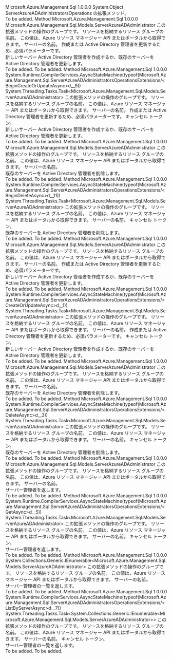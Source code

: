 <Type Name="ServerAzureADAdministratorsOperationsExtensions" FullName="Microsoft.Azure.Management.Sql.ServerAzureADAdministratorsOperationsExtensions">
  <TypeSignature Language="C#" Value="public static class ServerAzureADAdministratorsOperationsExtensions" />
  <TypeSignature Language="ILAsm" Value=".class public auto ansi abstract sealed beforefieldinit ServerAzureADAdministratorsOperationsExtensions extends System.Object" />
  <TypeSignature Language="DocId" Value="T:Microsoft.Azure.Management.Sql.ServerAzureADAdministratorsOperationsExtensions" />
  <TypeSignature Language="VB.NET" Value="Public Module ServerAzureADAdministratorsOperationsExtensions" />
  <TypeSignature Language="F#" Value="type ServerAzureADAdministratorsOperationsExtensions = class" />
  <AssemblyInfo>
    <AssemblyName>Microsoft.Azure.Management.Sql</AssemblyName>
    <AssemblyVersion>1.0.0.0</AssemblyVersion>
  </AssemblyInfo>
  <Base>
    <BaseTypeName>System.Object</BaseTypeName>
  </Base>
  <Interfaces />
  <Docs>
    <summary>
            ServerAzureADAdministratorsOperations の拡張メソッド。
            </summary>
    <remarks>To be added.</remarks>
  </Docs>
  <Members>
    <Member MemberName="BeginCreateOrUpdate">
      <MemberSignature Language="C#" Value="public static Microsoft.Azure.Management.Sql.Models.ServerAzureADAdministrator BeginCreateOrUpdate (this Microsoft.Azure.Management.Sql.IServerAzureADAdministratorsOperations operations, string resourceGroupName, string serverName, Microsoft.Azure.Management.Sql.Models.ServerAzureADAdministrator properties);" />
      <MemberSignature Language="ILAsm" Value=".method public static hidebysig class Microsoft.Azure.Management.Sql.Models.ServerAzureADAdministrator BeginCreateOrUpdate(class Microsoft.Azure.Management.Sql.IServerAzureADAdministratorsOperations operations, string resourceGroupName, string serverName, class Microsoft.Azure.Management.Sql.Models.ServerAzureADAdministrator properties) cil managed" />
      <MemberSignature Language="DocId" Value="M:Microsoft.Azure.Management.Sql.ServerAzureADAdministratorsOperationsExtensions.BeginCreateOrUpdate(Microsoft.Azure.Management.Sql.IServerAzureADAdministratorsOperations,System.String,System.String,Microsoft.Azure.Management.Sql.Models.ServerAzureADAdministrator)" />
      <MemberSignature Language="VB.NET" Value="&lt;Extension()&gt;&#xA;Public Function BeginCreateOrUpdate (operations As IServerAzureADAdministratorsOperations, resourceGroupName As String, serverName As String, properties As ServerAzureADAdministrator) As ServerAzureADAdministrator" />
      <MemberSignature Language="F#" Value="static member BeginCreateOrUpdate : Microsoft.Azure.Management.Sql.IServerAzureADAdministratorsOperations * string * string * Microsoft.Azure.Management.Sql.Models.ServerAzureADAdministrator -&gt; Microsoft.Azure.Management.Sql.Models.ServerAzureADAdministrator" Usage="Microsoft.Azure.Management.Sql.ServerAzureADAdministratorsOperationsExtensions.BeginCreateOrUpdate (operations, resourceGroupName, serverName, properties)" />
      <MemberType>Method</MemberType>
      <AssemblyInfo>
        <AssemblyName>Microsoft.Azure.Management.Sql</AssemblyName>
        <AssemblyVersion>1.0.0.0</AssemblyVersion>
      </AssemblyInfo>
      <ReturnValue>
        <ReturnType>Microsoft.Azure.Management.Sql.Models.ServerAzureADAdministrator</ReturnType>
      </ReturnValue>
      <Parameters>
        <Parameter Name="operations" Type="Microsoft.Azure.Management.Sql.IServerAzureADAdministratorsOperations" RefType="this" />
        <Parameter Name="resourceGroupName" Type="System.String" />
        <Parameter Name="serverName" Type="System.String" />
        <Parameter Name="properties" Type="Microsoft.Azure.Management.Sql.Models.ServerAzureADAdministrator" />
      </Parameters>
      <Docs>
        <param name="operations">
            この拡張メソッドの操作のグループです。
            </param>
        <param name="resourceGroupName">
            リソースを格納するリソース グループの名前。 この値は、Azure リソース マネージャー API またはポータルから取得できます。
            </param>
        <param name="serverName">
            サーバーの名前。
            </param>
        <param name="properties">
            作成または Active Directory 管理者を更新するため、必須パラメーターです。
            </param>
        <summary>
            新しいサーバー Active Directory 管理者を作成するか、既存のサーバーを Active Directory 管理者を更新します。
            </summary>
        <returns>To be added.</returns>
        <remarks>To be added.</remarks>
      </Docs>
    </Member>
    <Member MemberName="BeginCreateOrUpdateAsync">
      <MemberSignature Language="C#" Value="public static System.Threading.Tasks.Task&lt;Microsoft.Azure.Management.Sql.Models.ServerAzureADAdministrator&gt; BeginCreateOrUpdateAsync (this Microsoft.Azure.Management.Sql.IServerAzureADAdministratorsOperations operations, string resourceGroupName, string serverName, Microsoft.Azure.Management.Sql.Models.ServerAzureADAdministrator properties, System.Threading.CancellationToken cancellationToken = null);" />
      <MemberSignature Language="ILAsm" Value=".method public static hidebysig class System.Threading.Tasks.Task`1&lt;class Microsoft.Azure.Management.Sql.Models.ServerAzureADAdministrator&gt; BeginCreateOrUpdateAsync(class Microsoft.Azure.Management.Sql.IServerAzureADAdministratorsOperations operations, string resourceGroupName, string serverName, class Microsoft.Azure.Management.Sql.Models.ServerAzureADAdministrator properties, valuetype System.Threading.CancellationToken cancellationToken) cil managed" />
      <MemberSignature Language="DocId" Value="M:Microsoft.Azure.Management.Sql.ServerAzureADAdministratorsOperationsExtensions.BeginCreateOrUpdateAsync(Microsoft.Azure.Management.Sql.IServerAzureADAdministratorsOperations,System.String,System.String,Microsoft.Azure.Management.Sql.Models.ServerAzureADAdministrator,System.Threading.CancellationToken)" />
      <MemberSignature Language="F#" Value="static member BeginCreateOrUpdateAsync : Microsoft.Azure.Management.Sql.IServerAzureADAdministratorsOperations * string * string * Microsoft.Azure.Management.Sql.Models.ServerAzureADAdministrator * System.Threading.CancellationToken -&gt; System.Threading.Tasks.Task&lt;Microsoft.Azure.Management.Sql.Models.ServerAzureADAdministrator&gt;" Usage="Microsoft.Azure.Management.Sql.ServerAzureADAdministratorsOperationsExtensions.BeginCreateOrUpdateAsync (operations, resourceGroupName, serverName, properties, cancellationToken)" />
      <MemberType>Method</MemberType>
      <AssemblyInfo>
        <AssemblyName>Microsoft.Azure.Management.Sql</AssemblyName>
        <AssemblyVersion>1.0.0.0</AssemblyVersion>
      </AssemblyInfo>
      <Attributes>
        <Attribute>
          <AttributeName>System.Runtime.CompilerServices.AsyncStateMachine(typeof(Microsoft.Azure.Management.Sql.ServerAzureADAdministratorsOperationsExtensions/&lt;BeginCreateOrUpdateAsync&gt;d__9))</AttributeName>
        </Attribute>
      </Attributes>
      <ReturnValue>
        <ReturnType>System.Threading.Tasks.Task&lt;Microsoft.Azure.Management.Sql.Models.ServerAzureADAdministrator&gt;</ReturnType>
      </ReturnValue>
      <Parameters>
        <Parameter Name="operations" Type="Microsoft.Azure.Management.Sql.IServerAzureADAdministratorsOperations" RefType="this" />
        <Parameter Name="resourceGroupName" Type="System.String" />
        <Parameter Name="serverName" Type="System.String" />
        <Parameter Name="properties" Type="Microsoft.Azure.Management.Sql.Models.ServerAzureADAdministrator" />
        <Parameter Name="cancellationToken" Type="System.Threading.CancellationToken" />
      </Parameters>
      <Docs>
        <param name="operations">
            この拡張メソッドの操作のグループです。
            </param>
        <param name="resourceGroupName">
            リソースを格納するリソース グループの名前。 この値は、Azure リソース マネージャー API またはポータルから取得できます。
            </param>
        <param name="serverName">
            サーバーの名前。
            </param>
        <param name="properties">
            作成または Active Directory 管理者を更新するため、必須パラメーターです。
            </param>
        <param name="cancellationToken">
            キャンセル トークン。
            </param>
        <summary>
            新しいサーバー Active Directory 管理者を作成するか、既存のサーバーを Active Directory 管理者を更新します。
            </summary>
        <returns>To be added.</returns>
        <remarks>To be added.</remarks>
      </Docs>
    </Member>
    <Member MemberName="BeginDelete">
      <MemberSignature Language="C#" Value="public static Microsoft.Azure.Management.Sql.Models.ServerAzureADAdministrator BeginDelete (this Microsoft.Azure.Management.Sql.IServerAzureADAdministratorsOperations operations, string resourceGroupName, string serverName);" />
      <MemberSignature Language="ILAsm" Value=".method public static hidebysig class Microsoft.Azure.Management.Sql.Models.ServerAzureADAdministrator BeginDelete(class Microsoft.Azure.Management.Sql.IServerAzureADAdministratorsOperations operations, string resourceGroupName, string serverName) cil managed" />
      <MemberSignature Language="DocId" Value="M:Microsoft.Azure.Management.Sql.ServerAzureADAdministratorsOperationsExtensions.BeginDelete(Microsoft.Azure.Management.Sql.IServerAzureADAdministratorsOperations,System.String,System.String)" />
      <MemberSignature Language="VB.NET" Value="&lt;Extension()&gt;&#xA;Public Function BeginDelete (operations As IServerAzureADAdministratorsOperations, resourceGroupName As String, serverName As String) As ServerAzureADAdministrator" />
      <MemberSignature Language="F#" Value="static member BeginDelete : Microsoft.Azure.Management.Sql.IServerAzureADAdministratorsOperations * string * string -&gt; Microsoft.Azure.Management.Sql.Models.ServerAzureADAdministrator" Usage="Microsoft.Azure.Management.Sql.ServerAzureADAdministratorsOperationsExtensions.BeginDelete (operations, resourceGroupName, serverName)" />
      <MemberType>Method</MemberType>
      <AssemblyInfo>
        <AssemblyName>Microsoft.Azure.Management.Sql</AssemblyName>
        <AssemblyVersion>1.0.0.0</AssemblyVersion>
      </AssemblyInfo>
      <ReturnValue>
        <ReturnType>Microsoft.Azure.Management.Sql.Models.ServerAzureADAdministrator</ReturnType>
      </ReturnValue>
      <Parameters>
        <Parameter Name="operations" Type="Microsoft.Azure.Management.Sql.IServerAzureADAdministratorsOperations" RefType="this" />
        <Parameter Name="resourceGroupName" Type="System.String" />
        <Parameter Name="serverName" Type="System.String" />
      </Parameters>
      <Docs>
        <param name="operations">
            この拡張メソッドの操作のグループです。
            </param>
        <param name="resourceGroupName">
            リソースを格納するリソース グループの名前。 この値は、Azure リソース マネージャー API またはポータルから取得できます。
            </param>
        <param name="serverName">
            サーバーの名前。
            </param>
        <summary>
            既存のサーバーを Active Directory 管理者を削除します。
            </summary>
        <returns>To be added.</returns>
        <remarks>To be added.</remarks>
      </Docs>
    </Member>
    <Member MemberName="BeginDeleteAsync">
      <MemberSignature Language="C#" Value="public static System.Threading.Tasks.Task&lt;Microsoft.Azure.Management.Sql.Models.ServerAzureADAdministrator&gt; BeginDeleteAsync (this Microsoft.Azure.Management.Sql.IServerAzureADAdministratorsOperations operations, string resourceGroupName, string serverName, System.Threading.CancellationToken cancellationToken = null);" />
      <MemberSignature Language="ILAsm" Value=".method public static hidebysig class System.Threading.Tasks.Task`1&lt;class Microsoft.Azure.Management.Sql.Models.ServerAzureADAdministrator&gt; BeginDeleteAsync(class Microsoft.Azure.Management.Sql.IServerAzureADAdministratorsOperations operations, string resourceGroupName, string serverName, valuetype System.Threading.CancellationToken cancellationToken) cil managed" />
      <MemberSignature Language="DocId" Value="M:Microsoft.Azure.Management.Sql.ServerAzureADAdministratorsOperationsExtensions.BeginDeleteAsync(Microsoft.Azure.Management.Sql.IServerAzureADAdministratorsOperations,System.String,System.String,System.Threading.CancellationToken)" />
      <MemberSignature Language="F#" Value="static member BeginDeleteAsync : Microsoft.Azure.Management.Sql.IServerAzureADAdministratorsOperations * string * string * System.Threading.CancellationToken -&gt; System.Threading.Tasks.Task&lt;Microsoft.Azure.Management.Sql.Models.ServerAzureADAdministrator&gt;" Usage="Microsoft.Azure.Management.Sql.ServerAzureADAdministratorsOperationsExtensions.BeginDeleteAsync (operations, resourceGroupName, serverName, cancellationToken)" />
      <MemberType>Method</MemberType>
      <AssemblyInfo>
        <AssemblyName>Microsoft.Azure.Management.Sql</AssemblyName>
        <AssemblyVersion>1.0.0.0</AssemblyVersion>
      </AssemblyInfo>
      <Attributes>
        <Attribute>
          <AttributeName>System.Runtime.CompilerServices.AsyncStateMachine(typeof(Microsoft.Azure.Management.Sql.ServerAzureADAdministratorsOperationsExtensions/&lt;BeginDeleteAsync&gt;d__11))</AttributeName>
        </Attribute>
      </Attributes>
      <ReturnValue>
        <ReturnType>System.Threading.Tasks.Task&lt;Microsoft.Azure.Management.Sql.Models.ServerAzureADAdministrator&gt;</ReturnType>
      </ReturnValue>
      <Parameters>
        <Parameter Name="operations" Type="Microsoft.Azure.Management.Sql.IServerAzureADAdministratorsOperations" RefType="this" />
        <Parameter Name="resourceGroupName" Type="System.String" />
        <Parameter Name="serverName" Type="System.String" />
        <Parameter Name="cancellationToken" Type="System.Threading.CancellationToken" />
      </Parameters>
      <Docs>
        <param name="operations">
            この拡張メソッドの操作のグループです。
            </param>
        <param name="resourceGroupName">
            リソースを格納するリソース グループの名前。 この値は、Azure リソース マネージャー API またはポータルから取得できます。
            </param>
        <param name="serverName">
            サーバーの名前。
            </param>
        <param name="cancellationToken">
            キャンセル トークン。
            </param>
        <summary>
            既存のサーバーを Active Directory 管理者を削除します。
            </summary>
        <returns>To be added.</returns>
        <remarks>To be added.</remarks>
      </Docs>
    </Member>
    <Member MemberName="CreateOrUpdate">
      <MemberSignature Language="C#" Value="public static Microsoft.Azure.Management.Sql.Models.ServerAzureADAdministrator CreateOrUpdate (this Microsoft.Azure.Management.Sql.IServerAzureADAdministratorsOperations operations, string resourceGroupName, string serverName, Microsoft.Azure.Management.Sql.Models.ServerAzureADAdministrator properties);" />
      <MemberSignature Language="ILAsm" Value=".method public static hidebysig class Microsoft.Azure.Management.Sql.Models.ServerAzureADAdministrator CreateOrUpdate(class Microsoft.Azure.Management.Sql.IServerAzureADAdministratorsOperations operations, string resourceGroupName, string serverName, class Microsoft.Azure.Management.Sql.Models.ServerAzureADAdministrator properties) cil managed" />
      <MemberSignature Language="DocId" Value="M:Microsoft.Azure.Management.Sql.ServerAzureADAdministratorsOperationsExtensions.CreateOrUpdate(Microsoft.Azure.Management.Sql.IServerAzureADAdministratorsOperations,System.String,System.String,Microsoft.Azure.Management.Sql.Models.ServerAzureADAdministrator)" />
      <MemberSignature Language="VB.NET" Value="&lt;Extension()&gt;&#xA;Public Function CreateOrUpdate (operations As IServerAzureADAdministratorsOperations, resourceGroupName As String, serverName As String, properties As ServerAzureADAdministrator) As ServerAzureADAdministrator" />
      <MemberSignature Language="F#" Value="static member CreateOrUpdate : Microsoft.Azure.Management.Sql.IServerAzureADAdministratorsOperations * string * string * Microsoft.Azure.Management.Sql.Models.ServerAzureADAdministrator -&gt; Microsoft.Azure.Management.Sql.Models.ServerAzureADAdministrator" Usage="Microsoft.Azure.Management.Sql.ServerAzureADAdministratorsOperationsExtensions.CreateOrUpdate (operations, resourceGroupName, serverName, properties)" />
      <MemberType>Method</MemberType>
      <AssemblyInfo>
        <AssemblyName>Microsoft.Azure.Management.Sql</AssemblyName>
        <AssemblyVersion>1.0.0.0</AssemblyVersion>
      </AssemblyInfo>
      <ReturnValue>
        <ReturnType>Microsoft.Azure.Management.Sql.Models.ServerAzureADAdministrator</ReturnType>
      </ReturnValue>
      <Parameters>
        <Parameter Name="operations" Type="Microsoft.Azure.Management.Sql.IServerAzureADAdministratorsOperations" RefType="this" />
        <Parameter Name="resourceGroupName" Type="System.String" />
        <Parameter Name="serverName" Type="System.String" />
        <Parameter Name="properties" Type="Microsoft.Azure.Management.Sql.Models.ServerAzureADAdministrator" />
      </Parameters>
      <Docs>
        <param name="operations">
            この拡張メソッドの操作のグループです。
            </param>
        <param name="resourceGroupName">
            リソースを格納するリソース グループの名前。 この値は、Azure リソース マネージャー API またはポータルから取得できます。
            </param>
        <param name="serverName">
            サーバーの名前。
            </param>
        <param name="properties">
            作成または Active Directory 管理者を更新するため、必須パラメーターです。
            </param>
        <summary>
            新しいサーバー Active Directory 管理者を作成するか、既存のサーバーを Active Directory 管理者を更新します。
            </summary>
        <returns>To be added.</returns>
        <remarks>To be added.</remarks>
      </Docs>
    </Member>
    <Member MemberName="CreateOrUpdateAsync">
      <MemberSignature Language="C#" Value="public static System.Threading.Tasks.Task&lt;Microsoft.Azure.Management.Sql.Models.ServerAzureADAdministrator&gt; CreateOrUpdateAsync (this Microsoft.Azure.Management.Sql.IServerAzureADAdministratorsOperations operations, string resourceGroupName, string serverName, Microsoft.Azure.Management.Sql.Models.ServerAzureADAdministrator properties, System.Threading.CancellationToken cancellationToken = null);" />
      <MemberSignature Language="ILAsm" Value=".method public static hidebysig class System.Threading.Tasks.Task`1&lt;class Microsoft.Azure.Management.Sql.Models.ServerAzureADAdministrator&gt; CreateOrUpdateAsync(class Microsoft.Azure.Management.Sql.IServerAzureADAdministratorsOperations operations, string resourceGroupName, string serverName, class Microsoft.Azure.Management.Sql.Models.ServerAzureADAdministrator properties, valuetype System.Threading.CancellationToken cancellationToken) cil managed" />
      <MemberSignature Language="DocId" Value="M:Microsoft.Azure.Management.Sql.ServerAzureADAdministratorsOperationsExtensions.CreateOrUpdateAsync(Microsoft.Azure.Management.Sql.IServerAzureADAdministratorsOperations,System.String,System.String,Microsoft.Azure.Management.Sql.Models.ServerAzureADAdministrator,System.Threading.CancellationToken)" />
      <MemberSignature Language="F#" Value="static member CreateOrUpdateAsync : Microsoft.Azure.Management.Sql.IServerAzureADAdministratorsOperations * string * string * Microsoft.Azure.Management.Sql.Models.ServerAzureADAdministrator * System.Threading.CancellationToken -&gt; System.Threading.Tasks.Task&lt;Microsoft.Azure.Management.Sql.Models.ServerAzureADAdministrator&gt;" Usage="Microsoft.Azure.Management.Sql.ServerAzureADAdministratorsOperationsExtensions.CreateOrUpdateAsync (operations, resourceGroupName, serverName, properties, cancellationToken)" />
      <MemberType>Method</MemberType>
      <AssemblyInfo>
        <AssemblyName>Microsoft.Azure.Management.Sql</AssemblyName>
        <AssemblyVersion>1.0.0.0</AssemblyVersion>
      </AssemblyInfo>
      <Attributes>
        <Attribute>
          <AttributeName>System.Runtime.CompilerServices.AsyncStateMachine(typeof(Microsoft.Azure.Management.Sql.ServerAzureADAdministratorsOperationsExtensions/&lt;CreateOrUpdateAsync&gt;d__1))</AttributeName>
        </Attribute>
      </Attributes>
      <ReturnValue>
        <ReturnType>System.Threading.Tasks.Task&lt;Microsoft.Azure.Management.Sql.Models.ServerAzureADAdministrator&gt;</ReturnType>
      </ReturnValue>
      <Parameters>
        <Parameter Name="operations" Type="Microsoft.Azure.Management.Sql.IServerAzureADAdministratorsOperations" RefType="this" />
        <Parameter Name="resourceGroupName" Type="System.String" />
        <Parameter Name="serverName" Type="System.String" />
        <Parameter Name="properties" Type="Microsoft.Azure.Management.Sql.Models.ServerAzureADAdministrator" />
        <Parameter Name="cancellationToken" Type="System.Threading.CancellationToken" />
      </Parameters>
      <Docs>
        <param name="operations">
            この拡張メソッドの操作のグループです。
            </param>
        <param name="resourceGroupName">
            リソースを格納するリソース グループの名前。 この値は、Azure リソース マネージャー API またはポータルから取得できます。
            </param>
        <param name="serverName">
            サーバーの名前。
            </param>
        <param name="properties">
            作成または Active Directory 管理者を更新するため、必須パラメーターです。
            </param>
        <param name="cancellationToken">
            キャンセル トークン。
            </param>
        <summary>
            新しいサーバー Active Directory 管理者を作成するか、既存のサーバーを Active Directory 管理者を更新します。
            </summary>
        <returns>To be added.</returns>
        <remarks>To be added.</remarks>
      </Docs>
    </Member>
    <Member MemberName="Delete">
      <MemberSignature Language="C#" Value="public static Microsoft.Azure.Management.Sql.Models.ServerAzureADAdministrator Delete (this Microsoft.Azure.Management.Sql.IServerAzureADAdministratorsOperations operations, string resourceGroupName, string serverName);" />
      <MemberSignature Language="ILAsm" Value=".method public static hidebysig class Microsoft.Azure.Management.Sql.Models.ServerAzureADAdministrator Delete(class Microsoft.Azure.Management.Sql.IServerAzureADAdministratorsOperations operations, string resourceGroupName, string serverName) cil managed" />
      <MemberSignature Language="DocId" Value="M:Microsoft.Azure.Management.Sql.ServerAzureADAdministratorsOperationsExtensions.Delete(Microsoft.Azure.Management.Sql.IServerAzureADAdministratorsOperations,System.String,System.String)" />
      <MemberSignature Language="VB.NET" Value="&lt;Extension()&gt;&#xA;Public Function Delete (operations As IServerAzureADAdministratorsOperations, resourceGroupName As String, serverName As String) As ServerAzureADAdministrator" />
      <MemberSignature Language="F#" Value="static member Delete : Microsoft.Azure.Management.Sql.IServerAzureADAdministratorsOperations * string * string -&gt; Microsoft.Azure.Management.Sql.Models.ServerAzureADAdministrator" Usage="Microsoft.Azure.Management.Sql.ServerAzureADAdministratorsOperationsExtensions.Delete (operations, resourceGroupName, serverName)" />
      <MemberType>Method</MemberType>
      <AssemblyInfo>
        <AssemblyName>Microsoft.Azure.Management.Sql</AssemblyName>
        <AssemblyVersion>1.0.0.0</AssemblyVersion>
      </AssemblyInfo>
      <ReturnValue>
        <ReturnType>Microsoft.Azure.Management.Sql.Models.ServerAzureADAdministrator</ReturnType>
      </ReturnValue>
      <Parameters>
        <Parameter Name="operations" Type="Microsoft.Azure.Management.Sql.IServerAzureADAdministratorsOperations" RefType="this" />
        <Parameter Name="resourceGroupName" Type="System.String" />
        <Parameter Name="serverName" Type="System.String" />
      </Parameters>
      <Docs>
        <param name="operations">
            この拡張メソッドの操作のグループです。
            </param>
        <param name="resourceGroupName">
            リソースを格納するリソース グループの名前。 この値は、Azure リソース マネージャー API またはポータルから取得できます。
            </param>
        <param name="serverName">
            サーバーの名前。
            </param>
        <summary>
            既存のサーバーを Active Directory 管理者を削除します。
            </summary>
        <returns>To be added.</returns>
        <remarks>To be added.</remarks>
      </Docs>
    </Member>
    <Member MemberName="DeleteAsync">
      <MemberSignature Language="C#" Value="public static System.Threading.Tasks.Task&lt;Microsoft.Azure.Management.Sql.Models.ServerAzureADAdministrator&gt; DeleteAsync (this Microsoft.Azure.Management.Sql.IServerAzureADAdministratorsOperations operations, string resourceGroupName, string serverName, System.Threading.CancellationToken cancellationToken = null);" />
      <MemberSignature Language="ILAsm" Value=".method public static hidebysig class System.Threading.Tasks.Task`1&lt;class Microsoft.Azure.Management.Sql.Models.ServerAzureADAdministrator&gt; DeleteAsync(class Microsoft.Azure.Management.Sql.IServerAzureADAdministratorsOperations operations, string resourceGroupName, string serverName, valuetype System.Threading.CancellationToken cancellationToken) cil managed" />
      <MemberSignature Language="DocId" Value="M:Microsoft.Azure.Management.Sql.ServerAzureADAdministratorsOperationsExtensions.DeleteAsync(Microsoft.Azure.Management.Sql.IServerAzureADAdministratorsOperations,System.String,System.String,System.Threading.CancellationToken)" />
      <MemberSignature Language="F#" Value="static member DeleteAsync : Microsoft.Azure.Management.Sql.IServerAzureADAdministratorsOperations * string * string * System.Threading.CancellationToken -&gt; System.Threading.Tasks.Task&lt;Microsoft.Azure.Management.Sql.Models.ServerAzureADAdministrator&gt;" Usage="Microsoft.Azure.Management.Sql.ServerAzureADAdministratorsOperationsExtensions.DeleteAsync (operations, resourceGroupName, serverName, cancellationToken)" />
      <MemberType>Method</MemberType>
      <AssemblyInfo>
        <AssemblyName>Microsoft.Azure.Management.Sql</AssemblyName>
        <AssemblyVersion>1.0.0.0</AssemblyVersion>
      </AssemblyInfo>
      <Attributes>
        <Attribute>
          <AttributeName>System.Runtime.CompilerServices.AsyncStateMachine(typeof(Microsoft.Azure.Management.Sql.ServerAzureADAdministratorsOperationsExtensions/&lt;DeleteAsync&gt;d__3))</AttributeName>
        </Attribute>
      </Attributes>
      <ReturnValue>
        <ReturnType>System.Threading.Tasks.Task&lt;Microsoft.Azure.Management.Sql.Models.ServerAzureADAdministrator&gt;</ReturnType>
      </ReturnValue>
      <Parameters>
        <Parameter Name="operations" Type="Microsoft.Azure.Management.Sql.IServerAzureADAdministratorsOperations" RefType="this" />
        <Parameter Name="resourceGroupName" Type="System.String" />
        <Parameter Name="serverName" Type="System.String" />
        <Parameter Name="cancellationToken" Type="System.Threading.CancellationToken" />
      </Parameters>
      <Docs>
        <param name="operations">
            この拡張メソッドの操作のグループです。
            </param>
        <param name="resourceGroupName">
            リソースを格納するリソース グループの名前。 この値は、Azure リソース マネージャー API またはポータルから取得できます。
            </param>
        <param name="serverName">
            サーバーの名前。
            </param>
        <param name="cancellationToken">
            キャンセル トークン。
            </param>
        <summary>
            既存のサーバーを Active Directory 管理者を削除します。
            </summary>
        <returns>To be added.</returns>
        <remarks>To be added.</remarks>
      </Docs>
    </Member>
    <Member MemberName="Get">
      <MemberSignature Language="C#" Value="public static Microsoft.Azure.Management.Sql.Models.ServerAzureADAdministrator Get (this Microsoft.Azure.Management.Sql.IServerAzureADAdministratorsOperations operations, string resourceGroupName, string serverName);" />
      <MemberSignature Language="ILAsm" Value=".method public static hidebysig class Microsoft.Azure.Management.Sql.Models.ServerAzureADAdministrator Get(class Microsoft.Azure.Management.Sql.IServerAzureADAdministratorsOperations operations, string resourceGroupName, string serverName) cil managed" />
      <MemberSignature Language="DocId" Value="M:Microsoft.Azure.Management.Sql.ServerAzureADAdministratorsOperationsExtensions.Get(Microsoft.Azure.Management.Sql.IServerAzureADAdministratorsOperations,System.String,System.String)" />
      <MemberSignature Language="VB.NET" Value="&lt;Extension()&gt;&#xA;Public Function Get (operations As IServerAzureADAdministratorsOperations, resourceGroupName As String, serverName As String) As ServerAzureADAdministrator" />
      <MemberSignature Language="F#" Value="static member Get : Microsoft.Azure.Management.Sql.IServerAzureADAdministratorsOperations * string * string -&gt; Microsoft.Azure.Management.Sql.Models.ServerAzureADAdministrator" Usage="Microsoft.Azure.Management.Sql.ServerAzureADAdministratorsOperationsExtensions.Get (operations, resourceGroupName, serverName)" />
      <MemberType>Method</MemberType>
      <AssemblyInfo>
        <AssemblyName>Microsoft.Azure.Management.Sql</AssemblyName>
        <AssemblyVersion>1.0.0.0</AssemblyVersion>
      </AssemblyInfo>
      <ReturnValue>
        <ReturnType>Microsoft.Azure.Management.Sql.Models.ServerAzureADAdministrator</ReturnType>
      </ReturnValue>
      <Parameters>
        <Parameter Name="operations" Type="Microsoft.Azure.Management.Sql.IServerAzureADAdministratorsOperations" RefType="this" />
        <Parameter Name="resourceGroupName" Type="System.String" />
        <Parameter Name="serverName" Type="System.String" />
      </Parameters>
      <Docs>
        <param name="operations">
            この拡張メソッドの操作のグループです。
            </param>
        <param name="resourceGroupName">
            リソースを格納するリソース グループの名前。 この値は、Azure リソース マネージャー API またはポータルから取得できます。
            </param>
        <param name="serverName">
            サーバーの名前。
            </param>
        <summary>
            サーバー管理者を返します。
            </summary>
        <returns>To be added.</returns>
        <remarks>To be added.</remarks>
      </Docs>
    </Member>
    <Member MemberName="GetAsync">
      <MemberSignature Language="C#" Value="public static System.Threading.Tasks.Task&lt;Microsoft.Azure.Management.Sql.Models.ServerAzureADAdministrator&gt; GetAsync (this Microsoft.Azure.Management.Sql.IServerAzureADAdministratorsOperations operations, string resourceGroupName, string serverName, System.Threading.CancellationToken cancellationToken = null);" />
      <MemberSignature Language="ILAsm" Value=".method public static hidebysig class System.Threading.Tasks.Task`1&lt;class Microsoft.Azure.Management.Sql.Models.ServerAzureADAdministrator&gt; GetAsync(class Microsoft.Azure.Management.Sql.IServerAzureADAdministratorsOperations operations, string resourceGroupName, string serverName, valuetype System.Threading.CancellationToken cancellationToken) cil managed" />
      <MemberSignature Language="DocId" Value="M:Microsoft.Azure.Management.Sql.ServerAzureADAdministratorsOperationsExtensions.GetAsync(Microsoft.Azure.Management.Sql.IServerAzureADAdministratorsOperations,System.String,System.String,System.Threading.CancellationToken)" />
      <MemberSignature Language="F#" Value="static member GetAsync : Microsoft.Azure.Management.Sql.IServerAzureADAdministratorsOperations * string * string * System.Threading.CancellationToken -&gt; System.Threading.Tasks.Task&lt;Microsoft.Azure.Management.Sql.Models.ServerAzureADAdministrator&gt;" Usage="Microsoft.Azure.Management.Sql.ServerAzureADAdministratorsOperationsExtensions.GetAsync (operations, resourceGroupName, serverName, cancellationToken)" />
      <MemberType>Method</MemberType>
      <AssemblyInfo>
        <AssemblyName>Microsoft.Azure.Management.Sql</AssemblyName>
        <AssemblyVersion>1.0.0.0</AssemblyVersion>
      </AssemblyInfo>
      <Attributes>
        <Attribute>
          <AttributeName>System.Runtime.CompilerServices.AsyncStateMachine(typeof(Microsoft.Azure.Management.Sql.ServerAzureADAdministratorsOperationsExtensions/&lt;GetAsync&gt;d__5))</AttributeName>
        </Attribute>
      </Attributes>
      <ReturnValue>
        <ReturnType>System.Threading.Tasks.Task&lt;Microsoft.Azure.Management.Sql.Models.ServerAzureADAdministrator&gt;</ReturnType>
      </ReturnValue>
      <Parameters>
        <Parameter Name="operations" Type="Microsoft.Azure.Management.Sql.IServerAzureADAdministratorsOperations" RefType="this" />
        <Parameter Name="resourceGroupName" Type="System.String" />
        <Parameter Name="serverName" Type="System.String" />
        <Parameter Name="cancellationToken" Type="System.Threading.CancellationToken" />
      </Parameters>
      <Docs>
        <param name="operations">
            この拡張メソッドの操作のグループです。
            </param>
        <param name="resourceGroupName">
            リソースを格納するリソース グループの名前。 この値は、Azure リソース マネージャー API またはポータルから取得できます。
            </param>
        <param name="serverName">
            サーバーの名前。
            </param>
        <param name="cancellationToken">
            キャンセル トークン。
            </param>
        <summary>
            サーバー管理者を返します。
            </summary>
        <returns>To be added.</returns>
        <remarks>To be added.</remarks>
      </Docs>
    </Member>
    <Member MemberName="ListByServer">
      <MemberSignature Language="C#" Value="public static System.Collections.Generic.IEnumerable&lt;Microsoft.Azure.Management.Sql.Models.ServerAzureADAdministrator&gt; ListByServer (this Microsoft.Azure.Management.Sql.IServerAzureADAdministratorsOperations operations, string resourceGroupName, string serverName);" />
      <MemberSignature Language="ILAsm" Value=".method public static hidebysig class System.Collections.Generic.IEnumerable`1&lt;class Microsoft.Azure.Management.Sql.Models.ServerAzureADAdministrator&gt; ListByServer(class Microsoft.Azure.Management.Sql.IServerAzureADAdministratorsOperations operations, string resourceGroupName, string serverName) cil managed" />
      <MemberSignature Language="DocId" Value="M:Microsoft.Azure.Management.Sql.ServerAzureADAdministratorsOperationsExtensions.ListByServer(Microsoft.Azure.Management.Sql.IServerAzureADAdministratorsOperations,System.String,System.String)" />
      <MemberSignature Language="VB.NET" Value="&lt;Extension()&gt;&#xA;Public Function ListByServer (operations As IServerAzureADAdministratorsOperations, resourceGroupName As String, serverName As String) As IEnumerable(Of ServerAzureADAdministrator)" />
      <MemberSignature Language="F#" Value="static member ListByServer : Microsoft.Azure.Management.Sql.IServerAzureADAdministratorsOperations * string * string -&gt; seq&lt;Microsoft.Azure.Management.Sql.Models.ServerAzureADAdministrator&gt;" Usage="Microsoft.Azure.Management.Sql.ServerAzureADAdministratorsOperationsExtensions.ListByServer (operations, resourceGroupName, serverName)" />
      <MemberType>Method</MemberType>
      <AssemblyInfo>
        <AssemblyName>Microsoft.Azure.Management.Sql</AssemblyName>
        <AssemblyVersion>1.0.0.0</AssemblyVersion>
      </AssemblyInfo>
      <ReturnValue>
        <ReturnType>System.Collections.Generic.IEnumerable&lt;Microsoft.Azure.Management.Sql.Models.ServerAzureADAdministrator&gt;</ReturnType>
      </ReturnValue>
      <Parameters>
        <Parameter Name="operations" Type="Microsoft.Azure.Management.Sql.IServerAzureADAdministratorsOperations" RefType="this" />
        <Parameter Name="resourceGroupName" Type="System.String" />
        <Parameter Name="serverName" Type="System.String" />
      </Parameters>
      <Docs>
        <param name="operations">
            この拡張メソッドの操作のグループです。
            </param>
        <param name="resourceGroupName">
            リソースを格納するリソース グループの名前。 この値は、Azure リソース マネージャー API またはポータルから取得できます。
            </param>
        <param name="serverName">
            サーバーの名前。
            </param>
        <summary>
            サーバー管理者の一覧を返します。
            </summary>
        <returns>To be added.</returns>
        <remarks>To be added.</remarks>
      </Docs>
    </Member>
    <Member MemberName="ListByServerAsync">
      <MemberSignature Language="C#" Value="public static System.Threading.Tasks.Task&lt;System.Collections.Generic.IEnumerable&lt;Microsoft.Azure.Management.Sql.Models.ServerAzureADAdministrator&gt;&gt; ListByServerAsync (this Microsoft.Azure.Management.Sql.IServerAzureADAdministratorsOperations operations, string resourceGroupName, string serverName, System.Threading.CancellationToken cancellationToken = null);" />
      <MemberSignature Language="ILAsm" Value=".method public static hidebysig class System.Threading.Tasks.Task`1&lt;class System.Collections.Generic.IEnumerable`1&lt;class Microsoft.Azure.Management.Sql.Models.ServerAzureADAdministrator&gt;&gt; ListByServerAsync(class Microsoft.Azure.Management.Sql.IServerAzureADAdministratorsOperations operations, string resourceGroupName, string serverName, valuetype System.Threading.CancellationToken cancellationToken) cil managed" />
      <MemberSignature Language="DocId" Value="M:Microsoft.Azure.Management.Sql.ServerAzureADAdministratorsOperationsExtensions.ListByServerAsync(Microsoft.Azure.Management.Sql.IServerAzureADAdministratorsOperations,System.String,System.String,System.Threading.CancellationToken)" />
      <MemberSignature Language="F#" Value="static member ListByServerAsync : Microsoft.Azure.Management.Sql.IServerAzureADAdministratorsOperations * string * string * System.Threading.CancellationToken -&gt; System.Threading.Tasks.Task&lt;seq&lt;Microsoft.Azure.Management.Sql.Models.ServerAzureADAdministrator&gt;&gt;" Usage="Microsoft.Azure.Management.Sql.ServerAzureADAdministratorsOperationsExtensions.ListByServerAsync (operations, resourceGroupName, serverName, cancellationToken)" />
      <MemberType>Method</MemberType>
      <AssemblyInfo>
        <AssemblyName>Microsoft.Azure.Management.Sql</AssemblyName>
        <AssemblyVersion>1.0.0.0</AssemblyVersion>
      </AssemblyInfo>
      <Attributes>
        <Attribute>
          <AttributeName>System.Runtime.CompilerServices.AsyncStateMachine(typeof(Microsoft.Azure.Management.Sql.ServerAzureADAdministratorsOperationsExtensions/&lt;ListByServerAsync&gt;d__7))</AttributeName>
        </Attribute>
      </Attributes>
      <ReturnValue>
        <ReturnType>System.Threading.Tasks.Task&lt;System.Collections.Generic.IEnumerable&lt;Microsoft.Azure.Management.Sql.Models.ServerAzureADAdministrator&gt;&gt;</ReturnType>
      </ReturnValue>
      <Parameters>
        <Parameter Name="operations" Type="Microsoft.Azure.Management.Sql.IServerAzureADAdministratorsOperations" RefType="this" />
        <Parameter Name="resourceGroupName" Type="System.String" />
        <Parameter Name="serverName" Type="System.String" />
        <Parameter Name="cancellationToken" Type="System.Threading.CancellationToken" />
      </Parameters>
      <Docs>
        <param name="operations">
            この拡張メソッドの操作のグループです。
            </param>
        <param name="resourceGroupName">
            リソースを格納するリソース グループの名前。 この値は、Azure リソース マネージャー API またはポータルから取得できます。
            </param>
        <param name="serverName">
            サーバーの名前。
            </param>
        <param name="cancellationToken">
            キャンセル トークン。
            </param>
        <summary>
            サーバー管理者の一覧を返します。
            </summary>
        <returns>To be added.</returns>
        <remarks>To be added.</remarks>
      </Docs>
    </Member>
  </Members>
</Type>